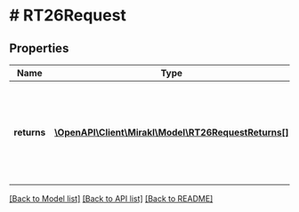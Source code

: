 # # RT26Request

## Properties

Name | Type | Description | Notes
------------ | ------------- | ------------- | -------------
**returns** | [**\OpenAPI\Client\Mirakl\Model\RT26RequestReturns[]**](RT26RequestReturns.md) | Mark returns as compliant or non-compliant, maximum number of returns per call: 100 | [optional]

[[Back to Model list]](../../README.md#models) [[Back to API list]](../../README.md#endpoints) [[Back to README]](../../README.md)
